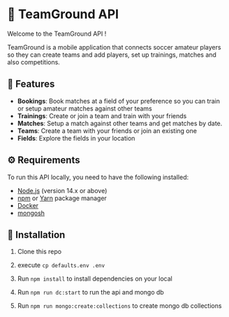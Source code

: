 # 🚀 TeamGround API

Welcome to the TeamGround API ! 

TeamGround is a mobile application that connects soccer amateur players so they can create teams and add players, set up trainings, matches and also competitions. 


## 🌟 Features

- **Bookings**: Book matches at a field of your preference so you can train or setup amateur matches against other teams 
- **Trainings**: Create or join a team and train with your friends
- **Matches**: Setup a match against other teams and get matches by date.
- **Teams**: Create a team with your friends or join an existing one
- **Fields**: Explore the fields in your location

## ⚙️ Requirements

To run this API locally, you need to have the following installed:

- [Node.js](https://nodejs.org/) (version 14.x or above)
- [npm](https://www.npmjs.com/) or [Yarn](https://yarnpkg.com/) package manager
- [Docker](https://docs.docker.com/)
- [mongosh](https://www.mongodb.com/docs/mongodb-shell/install/)

## 🔧 Installation

1. Clone this repo

2. execute ``cp defaults.env .env``

3. Run ``npm install`` to install dependencies on your local

4. Run ``npm run dc:start`` to run the api and mongo db

5. Run ``npm run mongo:create:collections`` to create mongo db collections

